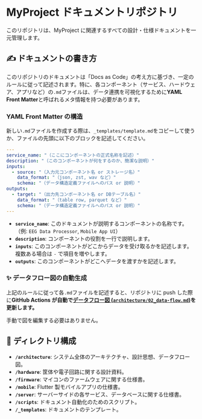 # MyProject ドキュメントリポジトリ

このリポジトリは、MyProject に関連するすべての設計・仕様ドキュメントを一元管理します。

## ✍️ ドキュメントの書き方

このリポジトリのドキュメントは「Docs as Code」の考え方に基づき、一定のルールに従って記述されます。特に、各コンポーネント（サービス、ハードウェア、アプリなど）の`.md`ファイルは、データ連携を可視化するために**YAML Front Matter**と呼ばれるメタ情報を持つ必要があります。

### YAML Front Matter の構造

新しい`.md`ファイルを作成する際は、`_templates/template.md`をコピーして使うか、ファイルの先頭に以下のブロックを記述してください。

```yaml
---
service_name: "（ここにコンポーネントの正式名称を記述）"
description: "（このコンポーネントが何をするのか、簡潔な説明）"
inputs:
  - source: "（入力元コンポーネント名 or ストレージ名）"
    data_format: "（json, zst, wav など）"
    schema: "（データ構造定義ファイルへのパス or 説明）"
outputs:
  - target: "（出力先コンポーネント名 or DBテーブル名）"
    data_format: "（table row, parquet など）"
    schema: "（データ構造定義ファイルへのパス or 説明）"
---
```

- **`service_name`**: このドキュメントが説明するコンポーネントの名称です。（例: `EEG Data Processor`, `Mobile App UI`）
- **`description`**: コンポーネントの役割を一行で説明します。
- **`inputs`**: このコンポーネントがどこからデータを受け取るかを記述します。複数ある場合は `-` で項目を増やします。
- **`outputs`**: このコンポーネントがどこへデータを渡すかを記述します。

### ✨ データフロー図の自動生成

上記のルールに従って各`.md`ファイルを記述すると、リポジトリに push した際に**GitHub Actions が自動で[データフロー図 (`architecture/02_data-flow.md`)](architecture/02_data-flow.md)を更新します。**

手動で図を編集する必要はありません。

## 📂 ディレクトリ構成

- **`/architecture`**: システム全体のアーキテクチャ、設計思想、データフロー図。
- **`/hardware`**: 筐体や電子回路に関する設計資料。
- **`/firmware`**: マイコンのファームウェアに関する仕様書。
- **`/mobile`**: Flutter 製モバイルアプリの仕様書。
- **`/server`**: サーバーサイドの各サービス、データベースに関する仕様書。
- **`/scripts`**: ドキュメント自動化のためのスクリプト。
- **`/_templates`**: ドキュメントのテンプレート。
